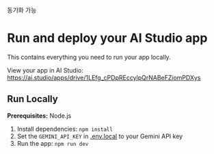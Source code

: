 
동기화 가능
# Run and deploy your AI Studio app

This contains everything you need to run your app locally.

View your app in AI Studio: https://ai.studio/apps/drive/1LEfg_cPDpREccylpQrNABeFZiomPDXys

## Run Locally

**Prerequisites:**  Node.js


1. Install dependencies:
   `npm install`
2. Set the `GEMINI_API_KEY` in [.env.local](.env.local) to your Gemini API key
3. Run the app:
   `npm run dev`

